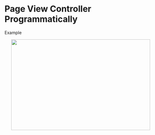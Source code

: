 # Page View Controller Programmatically

Example

<p align="center">
  <img width="460" height="300" src="https://user-images.githubusercontent.com/62868749/212071349-048d0d4a-9413-4ee7-b6dc-3ad449997311.png">
</p>


